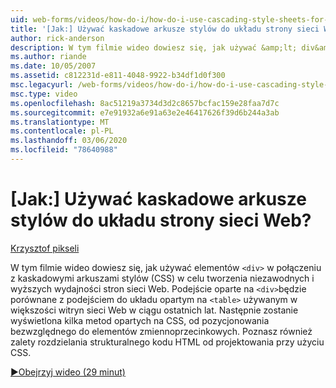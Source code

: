 ```yaml
---
uid: web-forms/videos/how-do-i/how-do-i-use-cascading-style-sheets-for-web-page-layout
title: '[Jak:] Używać kaskadowe arkusze stylów do układu strony sieci Web? | Microsoft Docs'
author: rick-anderson
description: W tym filmie wideo dowiesz się, jak używać &amp;lt; div&amp;gt; elementy w połączeniu z kaskadowymi arkuszami stylów (CSS) do tworzenia niezawodnej i wyższej wydajności sieci Web p...
ms.author: riande
ms.date: 10/05/2007
ms.assetid: c812231d-e811-4048-9922-b34df1d0f300
msc.legacyurl: /web-forms/videos/how-do-i/how-do-i-use-cascading-style-sheets-for-web-page-layout
msc.type: video
ms.openlocfilehash: 8ac51219a3734d3d2c8657bcfac159e28faa7d7c
ms.sourcegitcommit: e7e91932a6e91a63e2e46417626f39d6b244a3ab
ms.translationtype: MT
ms.contentlocale: pl-PL
ms.lasthandoff: 03/06/2020
ms.locfileid: "78640988"
---
```

# <a name="how-do-i-use-cascading-style-sheets-for-web-page-layout"></a>[Jak:] Używać kaskadowe arkusze stylów do układu strony sieci Web?

[Krzysztof pikseli](https://twitter.com/chrispels)

W tym filmie wideo dowiesz się, jak używać elementów `<div>` w połączeniu z kaskadowymi arkuszami stylów (CSS) w celu tworzenia niezawodnych i wyższych wydajności stron sieci Web. Podejście oparte na `<div>`będzie porównane z podejściem do układu opartym na `<table>` używanym w większości witryn sieci Web w ciągu ostatnich lat. Następnie zostanie wyświetlona kilka metod opartych na CSS, od pozycjonowania bezwzględnego do elementów zmiennoprzecinkowych. Poznasz również zalety rozdzielania strukturalnego kodu HTML od projektowania przy użyciu CSS.

[&#9654;Obejrzyj wideo (29 minut)](https://channel9.msdn.com/Blogs/ASP-NET-Site-Videos/how-do-i-use-cascading-style-sheets-for-web-page-layout)
